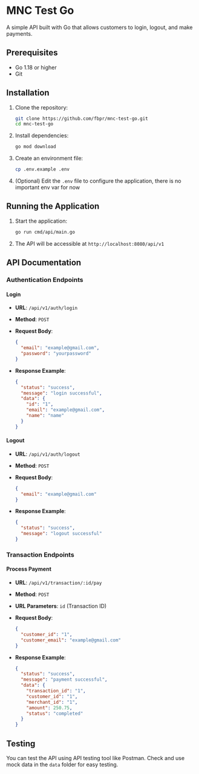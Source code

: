 # MNC Test Go

A simple API built with Go that allows customers to login, logout, and make payments.

## Prerequisites

- Go 1.18 or higher
- Git

## Installation

1. Clone the repository:

   ```bash
   git clone https://github.com/fbpr/mnc-test-go.git
   cd mnc-test-go
   ```

2. Install dependencies:

   ```bash
   go mod download
   ```

3. Create an environment file:

   ```bash
   cp .env.example .env
   ```

4. (Optional) Edit the `.env` file to configure the application, there is no important env var for now

## Running the Application

1. Start the application:

   ```bash
   go run cmd/api/main.go
   ```

2. The API will be accessible at `http://localhost:8080/api/v1`

## API Documentation

### Authentication Endpoints

#### Login

- **URL**: `/api/v1/auth/login`
- **Method**: `POST`
- **Request Body**:

  ```json
  {
    "email": "example@gmail.com",
    "password": "yourpassword"
  }
  ```

- **Response Example**:

  ```json
  {
    "status": "success",
    "message": "login successful",
    "data": {
      "id": "1",
      "email": "example@gmail.com",
      "name": "name"
    }
  }
  ```

#### Logout

- **URL**: `/api/v1/auth/logout`
- **Method**: `POST`
- **Request Body**:

  ```json
  {
    "email": "example@gmail.com"
  }
  ```

- **Response Example**:

  ```json
  {
    "status": "success",
    "message": "logout successful"
  }
  ```

### Transaction Endpoints

#### Process Payment

- **URL**: `/api/v1/transaction/:id/pay`
- **Method**: `POST`
- **URL Parameters**: `id` (Transaction ID)
- **Request Body**:

  ```json
  {
    "customer_id": "1",
    "customer_email": "example@gmail.com"
  }
  ```

- **Response Example**:

  ```json
  {
    "status": "success",
    "message": "payment successful",
    "data": {
      "transaction_id": "1",
      "customer_id": "1",
      "merchant_id": "1",
      "amount": 250.75,
      "status": "completed"
    }
  }
  ```

## Testing

You can test the API using API testing tool like Postman. Check and use mock data in the `data` folder for easy testing.
